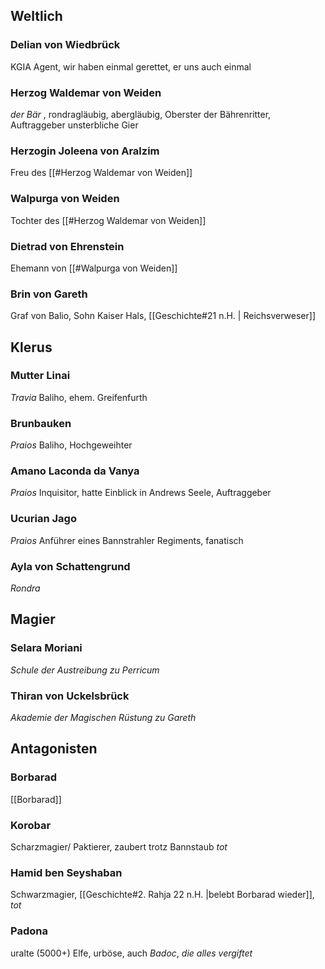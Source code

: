 ## Weltlich

### Delian von Wiedbrück
KGIA Agent, wir haben einmal gerettet, er uns auch einmal

### Herzog Waldemar von Weiden
*der Bär* , rondragläubig, abergläubig, Oberster der Bährenritter, Auftraggeber unsterbliche Gier
### Herzogin Joleena von Aralzim
Freu des [[#Herzog Waldemar von Weiden]]
### Walpurga von Weiden
Tochter des [[#Herzog Waldemar von Weiden]]

### Dietrad von Ehrenstein
Ehemann von [[#Walpurga von Weiden]]

### Brin von Gareth
Graf von Balio, Sohn Kaiser Hals, [[Geschichte#21 n.H. | Reichsverweser]]

## Klerus

### Mutter Linai
*Travia*
Baliho, ehem. Greifenfurth
### Brunbauken
*Praios*
Baliho, Hochgeweihter

### Amano Laconda da Vanya
*Praios*
Inquisitor, hatte Einblick in Andrews Seele, Auftraggeber 

### Ucurian Jago
*Praios*
Anführer eines Bannstrahler Regiments, fanatisch

### Ayla von Schattengrund
*Rondra*
## Magier
### Selara Moriani 
*Schule der Austreibung zu Perricum*

### Thiran von Uckelsbrück
*Akademie der Magischen Rüstung zu Gareth*




## Antagonisten

### Borbarad 
[[Borbarad]]
### Korobar
Scharzmagier/ Paktierer, zaubert trotz Bannstaub *tot*
### Hamid ben Seyshaban
Schwarzmagier, [[Geschichte#2. Rahja 22 n.H. |belebt Borbarad wieder]], *tot*

### Padona 
uralte (5000+) Elfe, urböse, auch *Badoc*, *die alles vergiftet*




